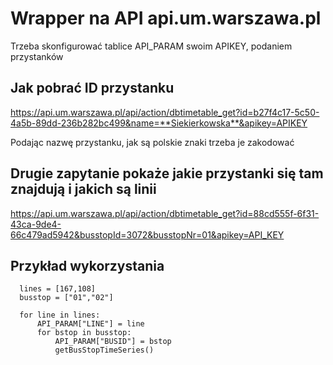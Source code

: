 # Wrapper na API api.um.warszawa.pl

Trzeba skonfigurować tablice API_PARAM swoim APIKEY, podaniem przystanków

## Jak pobrać ID przystanku

https://api.um.warszawa.pl/api/action/dbtimetable_get?id=b27f4c17-5c50-4a5b-89dd-236b282bc499&name=**Siekierkowska**&apikey=APIKEY

Podając nazwę przystanku, jak są polskie znaki trzeba je zakodować

## Drugie zapytanie pokaże jakie przystanki się tam znajdują i jakich są linii

https://api.um.warszawa.pl/api/action/dbtimetable_get?id=88cd555f-6f31-43ca-9de4-66c479ad5942&busstopId=3072&busstopNr=01&apikey=API_KEY


## Przykład wykorzystania
```
  lines = [167,108]
  busstop = ["01","02"]

  for line in lines:
      API_PARAM["LINE"] = line
      for bstop in busstop:
          API_PARAM["BUSID"] = bstop
          getBusStopTimeSeries()
  ```
